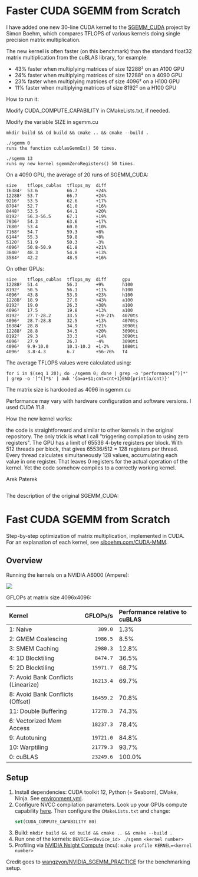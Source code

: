# Faster CUDA SGEMM from Scratch

I have added one new 30-line CUDA kernel to the [SGEMM_CUDA](https://github.com/siboehm/SGEMM_CUDA) project by Simon Boehm, which compares TFLOPS of various kernels doing single precision matrix multiplication.

The new kernel is often faster (on this benchmark) than the standard float32 matrix multiplication from the cuBLAS library, for example:

- 43% faster when multiplying matrices of size 12288² on an A100 GPU
- 24% faster when multiplying matrices of size 12288² on a 4090 GPU
- 23% faster when multiplying matrices of size 4096² on a H100 GPU
- 11% faster when multiplying matrices of size 8192² on a H100 GPU


How to run it:

Modify CUDA_COMPUTE_CAPABILITY in CMakeLists.txt, if needed.

Modify the variable SIZE in sgemm.cu

```
mkdir build && cd build && cmake .. && cmake --build .

./sgemm 0
runs the function cublasGemmEx() 50 times.

./sgemm 13
runs my new kernel sgemmZeroRegisters() 50 times.
```


On a 4090 GPU, the average of 20 runs of SGEMM_CUDA:

```
size    tflops_cublas  tflops_my  diff
16384²  53.6           66.7       +24%
12288²  53.7           66.7       +24%  
9216²   53.5           62.6       +17%
8704²   52.7           61.0       +16%
8448²   53.5           64.1       +20%
8192²   56.3-56.5      67.1       +19%
7936²   54.3           63.6       +17%
7680²   53.4           60.0       +10%
7168²   54.7           59.3       +8%
6144²   55.3           59.8       +8%
5120²   51.9           50.3       -3%
4096²   50.8-50.9      61.8       +21%
3840²   48.3           54.8       +13%
3584²   42.2           48.9       +16%
```

On other GPUs:

```
size    tflops_cublas  tflops_my  diff      gpu
12288²  51.4           56.3       +9%       h100
8192²   50.5           56.1       +11%      h100
4096²   43.8           53.9       +23%      h100
12288²  18.9           27.0       +43%      a100
8192²   19.0           26.3       +38%      a100
4096²   17.5           19.8       +13%      a100
8192²   27.7-28.2      33.5       +19-21%   4070ts
4096²   28.7-28.8      32.5       +13%      4070ts
16384²  28.8           34.9       +21%      3090ti
12288²  28.8           34.5       +20%      3090ti
8192²   29.3           33.3       +14%      3090ti
4096²   27.9           26.7       -4%       3090ti
4096²   9.9-10.0       10.1-10.2  +1-2%     1080ti
4096²   3.8-4.3        6.7        +56-76%   T4
```

The average TFLOPS values were calculated using:
```
for i in $(seq 1 20); do ./sgemm 0; done | grep -o 'performance[^)]*' | grep -o '[^(]*$' | awk '{a=a+$1;cnt=cnt+1}END{print(a/cnt)}'
```

The matrix size is hardcoded as 4096 in sgemm.cu

Performance may vary with hardware configuration and software versions. I used CUDA 11.8.

How the new kernel works:

the code is straightforward and similar to other kernels in the original repository.
The only trick is what I call "triggering compilation to using zero registers".
The GPU has a limit of 65536 4-byte registers per block.
With 512 threads per block, that gives 65536/512 = 128 registers per thread.
Every thread calculates simultaneously 128 values, accumulating each value in one register.
That leaves 0 registers for the actual operation of the kernel.
Yet the code somehow compiles to a correctly working kernel.

Arek Paterek

```

```

The description of the original SGEMM_CUDA:

# Fast CUDA SGEMM from Scratch

Step-by-step optimization of matrix multiplication, implemented in CUDA.
For an explanation of each kernel, see [siboehm.com/CUDA-MMM](https://siboehm.com/articles/22/CUDA-MMM).

## Overview

Running the kernels on a NVIDIA A6000 (Ampere):

![](benchmark_results.png)

GFLOPs at matrix size 4096x4096:
<!-- benchmark_results -->
| Kernel                              |  GFLOPs/s | Performance relative to cuBLAS |
|:------------------------------------|----------:|:-------------------------------|
| 1: Naive                            |   `309.0` | 1.3%                           |
| 2: GMEM Coalescing                  |  `1986.5` | 8.5%                           |
| 3: SMEM Caching                     |  `2980.3` | 12.8%                          |
| 4: 1D Blocktiling                   |  `8474.7` | 36.5%                          |
| 5: 2D Blocktiling                   | `15971.7` | 68.7%                          |
| 7: Avoid Bank Conflicts (Linearize) | `16213.4` | 69.7%                          |
| 8: Avoid Bank Conflicts (Offset)    | `16459.2` | 70.8%                          |
| 11: Double Buffering                | `17278.3` | 74.3%                          |
| 6: Vectorized Mem Access            | `18237.3` | 78.4%                          |
| 9: Autotuning                       | `19721.0` | 84.8%                          |
| 10: Warptiling                      | `21779.3` | 93.7%                          |
| 0: cuBLAS                           | `23249.6` | 100.0%                         |
<!-- benchmark_results -->

## Setup

1. Install dependencies: CUDA toolkit 12, Python (+ Seaborn), CMake, Ninja. See [environment.yml](environment.yml).
1. Configure NVCC compilation parameters. Look up your GPUs compute
   capability [here](https://developer.nvidia.com/cuda-gpus). Then configure the `CMakeLists.txt` and change:
    ```cmake
    set(CUDA_COMPUTE_CAPABILITY 80)
    ```
1. Build: `mkdir build && cd build && cmake .. && cmake --build .`
1. Run one of the kernels: `DEVICE=<device_id> ./sgemm <kernel number>`
1. Profiling via [NVIDIA Nsight Compute](https://developer.nvidia.com/nsight-compute) (ncu): `make profile KERNEL=<kernel number>`

Credit goes to [wangzyon/NVIDIA_SGEMM_PRACTICE](https://github.com/wangzyon/NVIDIA_SGEMM_PRACTICE) for the benchmarking setup.
